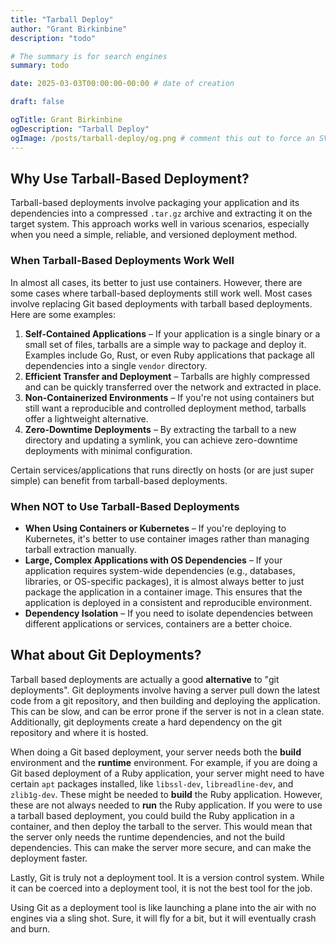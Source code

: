 ```yaml
---
title: "Tarball Deploy"
author: "Grant Birkinbine"
description: "todo"

# The summary is for search engines
summary: todo

date: 2025-03-03T00:00:00-00:00 # date of creation

draft: false

ogTitle: Grant Birkinbine
ogDescription: "Tarball Deploy"
ogImage: /posts/tarball-deploy/og.png # comment this out to force an SVG generation and usage then you can run `script/images` to make the SVG become a PNG and use it here
---
```


## Why Use Tarball-Based Deployment?

Tarball-based deployments involve packaging your application and its dependencies into a compressed `.tar.gz` archive and extracting it on the target system. This approach works well in various scenarios, especially when you need a simple, reliable, and versioned deployment method.

### When Tarball-Based Deployments Work Well

In almost all cases, its better to just use containers. However, there are some cases where tarball-based deployments still work well. Most cases involve replacing Git based deployments with tarball based deployments. Here are some examples:

1. **Self-Contained Applications** – If your application is a single binary or a small set of files, tarballs are a simple way to package and deploy it. Examples include Go, Rust, or even Ruby applications that package all dependencies into a single `vendor` directory.
2. **Efficient Transfer and Deployment** – Tarballs are highly compressed and can be quickly transferred over the network and extracted in place.
3. **Non-Containerized Environments** – If you're not using containers but still want a reproducible and controlled deployment method, tarballs offer a lightweight alternative.
4. **Zero-Downtime Deployments** – By extracting the tarball to a new directory and updating a symlink, you can achieve zero-downtime deployments with minimal configuration.

Certain services/applications that runs directly on hosts (or are just super simple) can benefit from tarball-based deployments.

### When NOT to Use Tarball-Based Deployments

- **When Using Containers or Kubernetes** – If you're deploying to Kubernetes, it's better to use container images rather than managing tarball extraction manually.
- **Large, Complex Applications with OS Dependencies** – If your application requires system-wide dependencies (e.g., databases, libraries, or OS-specific packages), it is almost always better to just package the application in a container image. This ensures that the application is deployed in a consistent and reproducible environment.
- **Dependency Isolation** – If you need to isolate dependencies between different applications or services, containers are a better choice.

## What about Git Deployments?

Tarball based deployments are actually a good **alternative** to "git deployments". Git deployments involve having a server pull down the latest code from a git repository, and then building and deploying the application. This can be slow, and can be error prone if the server is not in a clean state. Additionally, git deployments create a hard dependency on the git repository and where it is hosted.

When doing a Git based deployment, your server needs both the **build** environment and the **runtime** environment. For example, if you are doing a Git based deployment of a Ruby application, your server might need to have certain `apt` packages installed, like `libssl-dev`, `libreadline-dev`, and `zlib1g-dev`. These might be needed to **build** the Ruby application. However, these are not always needed to **run** the Ruby application. If you were to use a tarball based deployment, you could build the Ruby application in a container, and then deploy the tarball to the server. This would mean that the server only needs the runtime dependencies, and not the build dependencies. This can make the server more secure, and can make the deployment faster.

Lastly, Git is truly not a deployment tool. It is a version control system. While it can be coerced into a deployment tool, it is not the best tool for the job.

Using Git as a deployment tool is like launching a plane into the air with no engines via a sling shot. Sure, it will fly for a bit, but it will eventually crash and burn.
